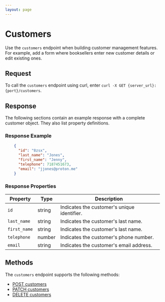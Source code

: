 ```yaml
---
layout: page
---
```

# Customers

Use the `customers` endpoint when building customer management features. For example, add a form where booksellers enter new customer details or edit existing ones.

## Request

To call the `customers` endpoint using curl, enter `curl -X GET {server_url}:{port}/customers`.

## Response

The following sections contain an example response with a complete customer object. They also list property definitions.

### Response Example

```json
    {
      "id": "8zsx",
      "last_name": "Jones",
      "first_name": "Jenny",
      "telephone": 7187451673,
      "email": "jjones@proton.me"
    }
```

### Response Properties

| **Property**  | **Type** | **Description**                             |
|---------------|----------|---------------------------------------------|
| `id` | string   | Indicates the customer's unique identifier. |
| `last_name`   | string   | Indicates the customer's last name.         |
| `first_name`  | string   | Indicates the customer's last name.         |
| `telephone`   | number   | Indicates the customer's phone number.      |
| `email`       | string   | Indicates the customer's email address.     |

## Methods

The `customers` endpoint supports the following methods:

* [POST customers](post-customers.md)
* [PATCH customers](patch-customers.md)
* [DELETE customers](delete-customers.md)
